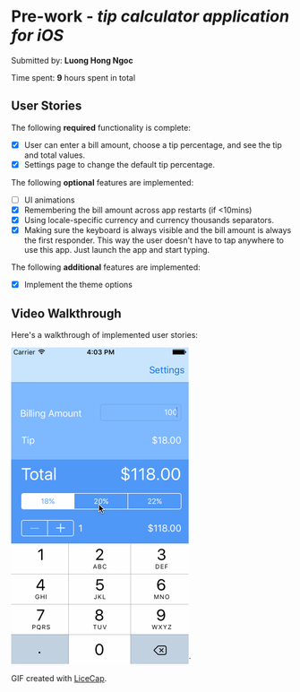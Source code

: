 # Pre-work - *tip calculator application for iOS*

Submitted by: **Luong Hong Ngoc**

Time spent: **9** hours spent in total

## User Stories

The following **required** functionality is complete:

* [x] User can enter a bill amount, choose a tip percentage, and see the tip and total values.
* [x] Settings page to change the default tip percentage.

The following **optional** features are implemented:
* [ ] UI animations
* [x] Remembering the bill amount across app restarts (if <10mins)
* [x] Using locale-specific currency and currency thousands separators.
* [x] Making sure the keyboard is always visible and the bill amount is always the first responder. This way the user doesn't have to tap anywhere to use this app. Just launch the app and start typing.

The following **additional** features are implemented:

- [x] Implement the theme options

## Video Walkthrough 

Here's a walkthrough of implemented user stories:

![Video Walkthrough](tip_calculation.gif)` 

GIF created with [LiceCap](http://www.cockos.com/licecap/).
